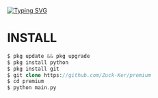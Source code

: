 [![Typing SVG](https://readme-typing-svg.herokuapp.com?color=%2336BCF7&lines=SELAMAT+DATANG+DI+GITHUB+Zuck+Ker)](https://git.io/typing-svg)

# INSTALL
```php
$ pkg update && pkg upgrade
$ pkg install python
$ pkg install git
$ git clone https://github.com/Zuck-Ker/premium
$ cd premium
$ python main.py
```
